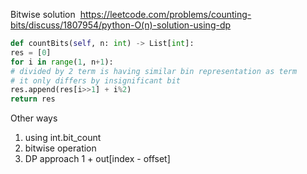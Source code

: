 Bitwise solution
​
https://leetcode.com/problems/counting-bits/discuss/1807954/python-O(n)-solution-using-dp
​
```python
def countBits(self, n: int) -> List[int]:
res = [0]
for i in range(1, n+1):
# divided by 2 term is having similar bin representation as term
# it only differs by insignificant bit
res.append(res[i>>1] + i%2)
return res
```
Other ways
1. using int.bit_count
2. bitwise operation
3. DP approach 1 + out[index - offset]